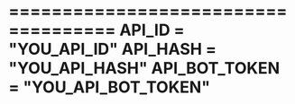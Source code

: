====================================
API_ID = "YOU_API_ID"
API_HASH = "YOU_API_HASH"
API_BOT_TOKEN = "YOU_API_BOT_TOKEN"
====================================